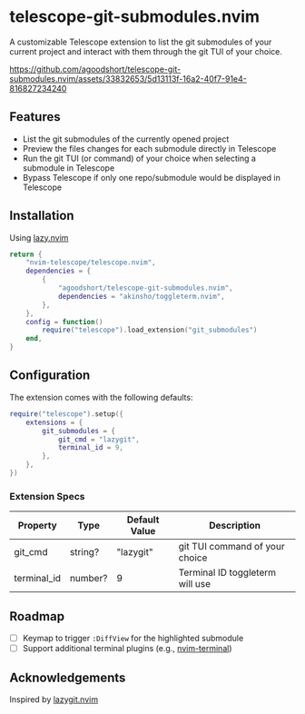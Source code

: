 # telescope-git-submodules.nvim

A customizable Telescope extension to list the git submodules of your current project and interact with them through the git TUI of your choice.

<https://github.com/agoodshort/telescope-git-submodules.nvim/assets/33832653/5d13113f-16a2-40f7-91e4-816827234240>

## Features

- List the git submodules of the currently opened project
- Preview the files changes for each submodule directly in Telescope
- Run the git TUI (or command) of your choice when selecting a submodule in Telescope
- Bypass Telescope if only one repo/submodule would be displayed in Telescope

## Installation

Using [lazy.nvim](https://github.com/folke/lazy.nvim)

```lua
return {
	"nvim-telescope/telescope.nvim",
	dependencies = {
		{
			"agoodshort/telescope-git-submodules.nvim",
			dependencies = "akinsho/toggleterm.nvim",
		},
	},
	config = function()
		require("telescope").load_extension("git_submodules")
	end,
}
```

## Configuration

The extension comes with the following defaults:

```lua
require("telescope").setup({
	extensions = {
		git_submodules = {
			git_cmd = "lazygit",
			terminal_id = 9,
		},
	},
})
```

### Extension Specs

| Property    | Type    | Default Value | Description                      |
|-------------|---------|---------------|----------------------------------|
| git_cmd     | string? | "lazygit"     | git TUI command of your choice   |
| terminal_id | number? | 9             | Terminal ID toggleterm will use  |

## Roadmap

- [ ] Keymap to trigger `:DiffView` for the highlighted submodule
- [ ] Support additional terminal plugins (e.g., [nvim-terminal](https://github.com/s1n7ax/nvim-terminal))

## Acknowledgements

Inspired by [lazygit.nvim](https://github.com/kdheepak/lazygit.nvim)

